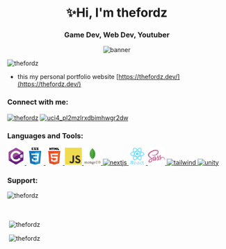 <h1 align="center">✨Hi, I'm thefordz</h1>
<h3 align="center">Game Dev, Web Dev, Youtuber</h3>

<div align="center"> <img src="https://github.com/thefordz/thefordz/assets/94740024/f6d876df-92aa-4636-baa1-edf1ef47c072" alt="banner"> </div>
<p align="left"> <img src="https://komarev.com/ghpvc/?username=thefordz&label=Profile%20views&color=0e75b6&style=flat" alt="thefordz" /> </p>

- this my personal portfolio website [https://thefordz.dev/](https://thefordz.dev/)

<h3 align="left">Connect with me:</h3>
<p align="left">
<a href="https://instagram.com/thefordz" target="blank"><img align="center" src="https://raw.githubusercontent.com/rahuldkjain/github-profile-readme-generator/master/src/images/icons/Social/instagram.svg" alt="thefordz" height="30" width="40" /></a>
<a href="https://www.youtube.com/c/uci4_pl2mzlrxdbimhwgr2dw" target="blank"><img align="center" src="https://raw.githubusercontent.com/rahuldkjain/github-profile-readme-generator/master/src/images/icons/Social/youtube.svg" alt="uci4_pl2mzlrxdbimhwgr2dw" height="30" width="40" /></a>
</p>

<h3 align="left">Languages and Tools:</h3>
<p align="left"> <a href="https://www.w3schools.com/cs/" target="_blank" rel="noreferrer"> <img src="https://raw.githubusercontent.com/devicons/devicon/master/icons/csharp/csharp-original.svg" alt="csharp" width="40" height="40"/> </a> <a href="https://www.w3schools.com/css/" target="_blank" rel="noreferrer"> <img src="https://raw.githubusercontent.com/devicons/devicon/master/icons/css3/css3-original-wordmark.svg" alt="css3" width="40" height="40"/> </a> <a href="https://www.w3.org/html/" target="_blank" rel="noreferrer"> <img src="https://raw.githubusercontent.com/devicons/devicon/master/icons/html5/html5-original-wordmark.svg" alt="html5" width="40" height="40"/> </a> <a href="https://developer.mozilla.org/en-US/docs/Web/JavaScript" target="_blank" rel="noreferrer"> <img src="https://raw.githubusercontent.com/devicons/devicon/master/icons/javascript/javascript-original.svg" alt="javascript" width="40" height="40"/> </a> <a href="https://www.mongodb.com/" target="_blank" rel="noreferrer"> <img src="https://raw.githubusercontent.com/devicons/devicon/master/icons/mongodb/mongodb-original-wordmark.svg" alt="mongodb" width="40" height="40"/> </a> <a href="https://nextjs.org/" target="_blank" rel="noreferrer"> <img src="https://cdn.worldvectorlogo.com/logos/nextjs-2.svg" alt="nextjs" width="40" height="40"/> </a> <a href="https://reactjs.org/" target="_blank" rel="noreferrer"> <img src="https://raw.githubusercontent.com/devicons/devicon/master/icons/react/react-original-wordmark.svg" alt="react" width="40" height="40"/> </a> <a href="https://sass-lang.com" target="_blank" rel="noreferrer"> <img src="https://raw.githubusercontent.com/devicons/devicon/master/icons/sass/sass-original.svg" alt="sass" width="40" height="40"/> </a> <a href="https://tailwindcss.com/" target="_blank" rel="noreferrer"> <img src="https://www.vectorlogo.zone/logos/tailwindcss/tailwindcss-icon.svg" alt="tailwind" width="40" height="40"/> </a> <a href="https://unity.com/" target="_blank" rel="noreferrer"> <img src="https://www.vectorlogo.zone/logos/unity3d/unity3d-icon.svg" alt="unity" width="40" height="40"/> </a> </p>

<h3 align="left">Support:</h3>
<p><a href="https://www.buymeacoffee.com/thefordz"> <img align="left" src="https://cdn.buymeacoffee.com/buttons/v2/default-yellow.png" height="50" width="210" alt="thefordz" /></a></p><br><br><br>

<p>&nbsp;<img align="center" src="https://github-readme-stats.vercel.app/api/top-langs?username=thefordz&show_icons=true&locale=en&layout=compact" alt="thefordz" /></p>

<p>&nbsp;<img align="center" src="https://github-readme-stats.vercel.app/api?username=thefordz&show_icons=true&locale=en" alt="thefordz" /></p>

